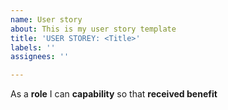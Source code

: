 ```yaml
---
name: User story
about: This is my user story template
title: 'USER STOREY: <Title>'
labels: ''
assignees: ''

---
```


As a **role** I can **capability** so that **received benefit**
